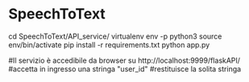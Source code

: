 # SpeechToText
cd SpeechToText/API_service/
virtualenv env -p python3
source env/bin/activate
pip install -r requirements.txt
python app.py

#Il servizio è accedibile da browser su http://localhost:9999/flaskAPI/
#accetta in ingresso una stringa "user_id"
#restituisce la solita stringa
